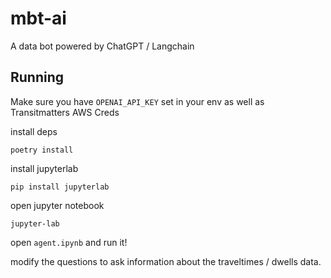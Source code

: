 # mbt-ai
A data bot powered by ChatGPT / Langchain

## Running
Make sure you have `OPENAI_API_KEY` set in your env as well as Transitmatters AWS Creds

install deps
```
poetry install
```

install jupyterlab
```
pip install jupyterlab
```

open jupyter notebook
```
jupyter-lab
```

open `agent.ipynb` and run it!

modify the questions to ask information about the traveltimes / dwells data.
